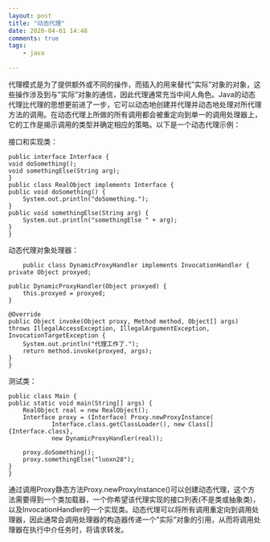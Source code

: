 ```yaml
---
layout: post
title: "动态代理"
date: 2020-04-01 14:48
comments: true
tags: 
	- java
	
---
```



   代理模式是为了提供额外或不同的操作，而插入的用来替代”实际”对象的对象，这些操作涉及到与”实际”对象的通信，因此代理通常充当中间人角色。Java的动态代理比代理的思想更前进了一步，它可以动态地创建并代理并动态地处理对所代理方法的调用。在动态代理上所做的所有调用都会被重定向到单一的调用处理器上，它的工作是揭示调用的类型并确定相应的策略。以下是一个动态代理示例：
   
   接口和实现类：
   	
	public interface Interface {
    void doSomething();
    void somethingElse(String arg);
	}
	public class RealObject implements Interface {
    public void doSomething() {
        System.out.println("doSomething.");
    }
    public void somethingElse(String arg) {
        System.out.println("somethingElse " + arg);
    }
	}
<!--more-->
   动态代理对象处理器：
   
    	public class DynamicProxyHandler implements InvocationHandler {
    private Object proxyed;
    
    public DynamicProxyHandler(Object proxyed) {
        this.proxyed = proxyed;
    }
    
    @Override
    public Object invoke(Object proxy, Method method, Object[] args) throws IllegalAccessException, IllegalArgumentException, InvocationTargetException {
        System.out.println("代理工作了.");
        return method.invoke(proxyed, args);
    }
	}

测试类：

	public class Main {
    public static void main(String[] args) {
        RealObject real = new RealObject();
        Interface proxy = (Interface) Proxy.newProxyInstance(
                Interface.class.getClassLoader(), new Class[] {Interface.class},
                new DynamicProxyHandler(real));
        
        proxy.doSomething();
        proxy.somethingElse("luoxn28");
    }
 	}
 	
 通过调用Proxy静态方法Proxy.newProxyInstance()可以创建动态代理，这个方法需要得到一个类加载器，一个你希望该代理实现的接口列表(不是类或抽象类)，以及InvocationHandler的一个实现类。动态代理可以将所有调用重定向到调用处理器，因此通常会调用处理器的构造器传递一个”实际”对象的引用，从而将调用处理器在执行中介任务时，将请求转发。